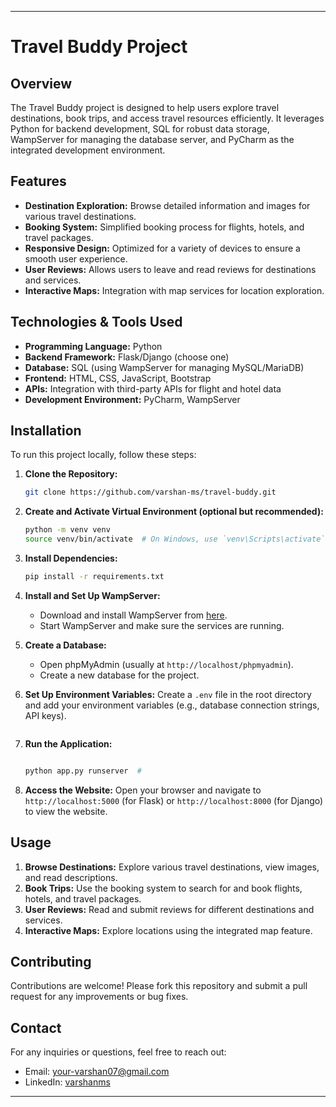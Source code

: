 
---

# Travel Buddy Project

## Overview

The Travel Buddy project is designed to help users explore travel destinations, book trips, and access travel resources efficiently. It leverages Python for backend development, SQL for robust data storage, WampServer for managing the database server, and PyCharm as the integrated development environment.

## Features

- **Destination Exploration:** Browse detailed information and images for various travel destinations.
- **Booking System:** Simplified booking process for flights, hotels, and travel packages.
- **Responsive Design:** Optimized for a variety of devices to ensure a smooth user experience.
- **User Reviews:** Allows users to leave and read reviews for destinations and services.
- **Interactive Maps:** Integration with map services for location exploration.

## Technologies & Tools Used

- **Programming Language:** Python
- **Backend Framework:** Flask/Django (choose one)
- **Database:** SQL (using WampServer for managing MySQL/MariaDB)
- **Frontend:** HTML, CSS, JavaScript, Bootstrap
- **APIs:** Integration with third-party APIs for flight and hotel data
- **Development Environment:** PyCharm, WampServer

## Installation

To run this project locally, follow these steps:

1. **Clone the Repository:**
   ```bash
   git clone https://github.com/varshan-ms/travel-buddy.git

   ```

2. **Create and Activate Virtual Environment (optional but recommended):**
   ```bash
   python -m venv venv
   source venv/bin/activate  # On Windows, use `venv\Scripts\activate`
   ```

3. **Install Dependencies:**
   ```bash
   pip install -r requirements.txt
   ```

4. **Install and Set Up WampServer:**
   - Download and install WampServer from [here](https://www.wampserver.com/en/).
   - Start WampServer and make sure the services are running.

5. **Create a Database:**
   - Open phpMyAdmin (usually at `http://localhost/phpmyadmin`).
   - Create a new database for the project.

6. **Set Up Environment Variables:**
   Create a `.env` file in the root directory and add your environment variables (e.g., database connection strings, API keys).
   
   ```

7. **Run the Application:**
   ```bash
   
   python app.py runserver  # 
   ```

8. **Access the Website:**
   Open your browser and navigate to `http://localhost:5000` (for Flask) or `http://localhost:8000` (for Django) to view the website.

## Usage

1. **Browse Destinations:** Explore various travel destinations, view images, and read descriptions.
2. **Book Trips:** Use the booking system to search for and book flights, hotels, and travel packages.
3. **User Reviews:** Read and submit reviews for different destinations and services.
4. **Interactive Maps:** Explore locations using the integrated map feature.


## Contributing

Contributions are welcome! Please fork this repository and submit a pull request for any improvements or bug fixes.

## Contact

For any inquiries or questions, feel free to reach out:

- Email: your-varshan07@gmail.com
- LinkedIn: [varshanms](https://www.linkedin.com/in/msvarshan)

---
